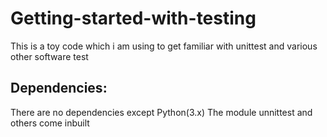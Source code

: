 # Getting-started-with-testing
This is a toy code which i am using to get familiar with unittest and various other software test

## Dependencies:
There are no dependencies except Python(3.x)
The module unnittest and others come inbuilt

